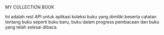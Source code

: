 MY COLLECTION BOOK

Ini adalah rest API untuk aplikasi koleksi buku yang dimiliki beserta catatan tentang buku seperti buku baru, buku dalam progress pembacaan dan buku yang telah selesai dibaca.
